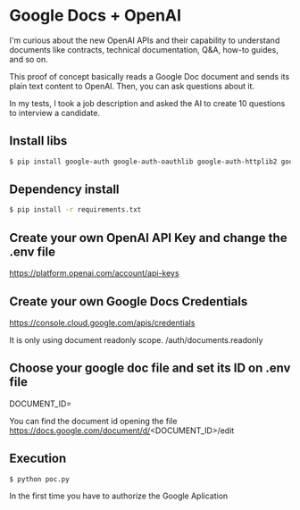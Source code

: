 # Google Docs + OpenAI

I'm curious about the new OpenAI APIs and their capability to understand documents like contracts, technical documentation, Q&A, how-to guides, and so on.

This proof of concept basically reads a Google Doc document and sends its plain text content to OpenAI. Then, you can ask questions about it.

In my tests, I took a job description and asked the AI to create 10 questions to interview a candidate.

## Install libs

```bash
$ pip install google-auth google-auth-oauthlib google-auth-httplib2 google-api-python-client python-dotenv
```

## Dependency install 

```bash
$ pip install -r requirements.txt
```

## Create your own OpenAI API Key and change the .env file
https://platform.openai.com/account/api-keys

## Create your own Google Docs Credentials
https://console.cloud.google.com/apis/credentials

It is only using document readonly scope. 
/auth/documents.readonly

## Choose your google doc file and set its ID on .env file
DOCUMENT_ID=<YOUR DOCUMENT ID>

You can find the document id opening the file 
https://docs.google.com/document/d/<DOCUMENT_ID>/edit

## Execution 

```bash
$ python poc.py
```

In the first time you have to authorize the Google Aplication